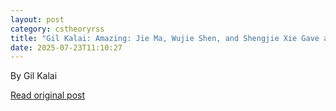 ```yaml
---
layout: post
category: cstheoryrss
title: "Gil Kalai: Amazing: Jie Ma, Wujie Shen, and Shengjie Xie Gave an Exponential Improvement for Ramsey Lower Bounds"
date: 2025-07-23T11:10:27
---
```



By Gil Kalai

[Read original post](https://gilkalai.wordpress.com/2025/07/23/amazing-jie-ma-wujie-shen-and-shengjie-xie-gave-an-exponential-improvement-for-ramsey-lower-bounds/)
